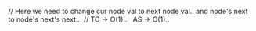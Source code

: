 //  Here we need to change cur node val to next node val.. and node's next to node's next's next..
​
//  TC -> O(1)..    AS -> O(1)..
​
​